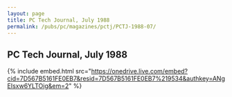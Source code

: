 ```yaml
---
layout: page
title: PC Tech Journal, July 1988
permalink: /pubs/pc/magazines/pctj/PCTJ-1988-07/
---
```


PC Tech Journal, July 1988
--------------------------

{% include embed.html src="https://onedrive.live.com/embed?cid=7D567B5161FE0EB7&resid=7D567B5161FE0EB7%219534&authkey=ANgEIsxw6YLTOig&em=2" %}
